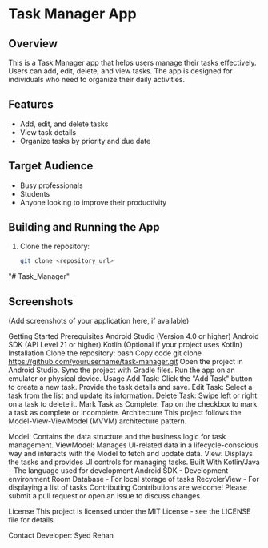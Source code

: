 # Task Manager App

## Overview
This is a Task Manager app that helps users manage their tasks effectively. Users can add, edit, delete, and view tasks. The app is designed for individuals who need to organize their daily activities.

## Features
- Add, edit, and delete tasks
- View task details
- Organize tasks by priority and due date

## Target Audience
- Busy professionals
- Students
- Anyone looking to improve their productivity

## Building and Running the App
1. Clone the repository:
   ```sh
   git clone <repository_url>
"# Task_Manager" 
## Screenshots
(Add screenshots of your application here, if available)

Getting Started
Prerequisites
Android Studio (Version 4.0 or higher)
Android SDK (API Level 21 or higher)
Kotlin (Optional if your project uses Kotlin)
Installation
Clone the repository:
bash
Copy code
git clone https://github.com/yourusername/task-manager.git
Open the project in Android Studio.
Sync the project with Gradle files.
Run the app on an emulator or physical device.
Usage
Add Task: Click the "Add Task" button to create a new task. Provide the task details and save.
Edit Task: Select a task from the list and update its information.
Delete Task: Swipe left or right on a task to delete it.
Mark Task as Complete: Tap on the checkbox to mark a task as complete or incomplete.
Architecture
This project follows the Model-View-ViewModel (MVVM) architecture pattern.

Model: Contains the data structure and the business logic for task management.
ViewModel: Manages UI-related data in a lifecycle-conscious way and interacts with the Model to fetch and update data.
View: Displays the tasks and provides UI controls for managing tasks.
Built With
Kotlin/Java - The language used for development
Android SDK - Development environment
Room Database - For local storage of tasks
RecyclerView - For displaying a list of tasks
Contributing
Contributions are welcome! Please submit a pull request or open an issue to discuss changes.

License
This project is licensed under the MIT License - see the LICENSE file for details.

Contact
Developer: Syed Rehan
